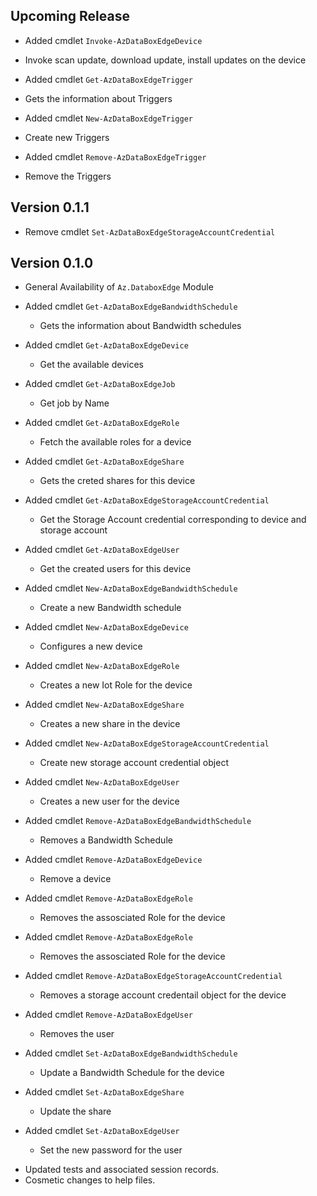 <!--
    Please leave this section at the top of the change log.

    Changes for the upcoming release should go under the section titled "Upcoming Release", and should adhere to the following format:

    ## Upcoming Release
    * Overview of change #1
        - Additional information about change #1
    * Overview of change #2
        - Additional information about change #2
        - Additional information about change #2
    * Overview of change #3
    * Overview of change #4
        - Additional information about change #4

    ## YYYY.MM.DD - Version X.Y.Z (Previous Release)
    * Overview of change #1
        - Additional information about change #1
-->

## Upcoming Release

* Added cmdlet `Invoke-AzDataBoxEdgeDevice`
 - Invoke scan update, download update, install updates on the device
* Added cmdlet `Get-AzDataBoxEdgeTrigger`
 - Gets the information about Triggers
* Added cmdlet `New-AzDataBoxEdgeTrigger`
 - Create new Triggers
* Added cmdlet `Remove-AzDataBoxEdgeTrigger`
 - Remove the Triggers

## Version 0.1.1

* Remove cmdlet `Set-AzDataBoxEdgeStorageAccountCredential`

## Version 0.1.0
* General Availability of `Az.DataboxEdge` Module
* Added cmdlet `Get-AzDataBoxEdgeBandwidthSchedule`
  - Gets the information about Bandwidth schedules

* Added cmdlet `Get-AzDataBoxEdgeDevice`
  - Get the available devices

* Added cmdlet `Get-AzDataBoxEdgeJob`
  - Get job by Name

* Added cmdlet `Get-AzDataBoxEdgeRole`
  - Fetch the available roles for a device

* Added cmdlet `Get-AzDataBoxEdgeShare`
  - Gets the creted shares for this device

* Added cmdlet `Get-AzDataBoxEdgeStorageAccountCredential`
  - Get the Storage Account credential corresponding to device and storage account

* Added cmdlet `Get-AzDataBoxEdgeUser`
  - Get the created users  for this device

* Added cmdlet `New-AzDataBoxEdgeBandwidthSchedule`
  - Create a new Bandwidth schedule

* Added cmdlet `New-AzDataBoxEdgeDevice`
  - Configures a new device

* Added cmdlet `New-AzDataBoxEdgeRole`
  - Creates a new Iot Role for the device

* Added cmdlet `New-AzDataBoxEdgeShare`
  - Creates a new share in the device

* Added cmdlet `New-AzDataBoxEdgeStorageAccountCredential`
  - Create new storage account credential object

* Added cmdlet `New-AzDataBoxEdgeUser`
  - Creates a new user for the device

* Added cmdlet `Remove-AzDataBoxEdgeBandwidthSchedule`
  - Removes a Bandwidth Schedule

* Added cmdlet `Remove-AzDataBoxEdgeDevice`
  - Remove a device

* Added cmdlet `Remove-AzDataBoxEdgeRole`
  - Removes the assosciated Role for the device

* Added cmdlet `Remove-AzDataBoxEdgeRole`
  - Removes the assosciated Role for the device

* Added cmdlet `Remove-AzDataBoxEdgeStorageAccountCredential`
  - Removes a storage account credentail object for the device

* Added cmdlet `Remove-AzDataBoxEdgeUser`
  - Removes the user

* Added cmdlet `Set-AzDataBoxEdgeBandwidthSchedule`
  - Update a Bandwidth Schedule for the device

* Added cmdlet `Set-AzDataBoxEdgeShare`
  - Update the share 

* Added cmdlet `Set-AzDataBoxEdgeUser`
  - Set the new password for the user

- Updated tests and associated session records.
- Cosmetic changes to help files.
